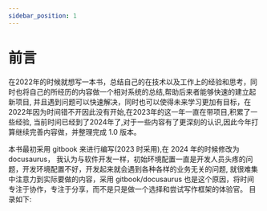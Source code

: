 ```yaml
---
sidebar_position: 1
---
```


# 前言

在2022年的时候就想写一本书，总结自己的在技术以及工作上的经验和思考，同时也将自己的所经历的内容做一个相对系统的总结,帮助后来者能够快速的建立起新项目, 并且遇到问题可以快速解决，同时也可以使得未来学习更加有目标，在2022年因为时间错不开因此没有开始,在2023年的这一年一直在带项目,积累了一些经验, 当前时间已经到了2024年了,对于一些内容有了更深刻的认识,因此今年打算继续完善内容做，并整理完成 1.0 版本。

本书最初采用 gitbook 来进行编写(2023 时采用),在 2024 年的时候修改为 docusaurus， 我认为与软件开发一样，初始环境配置一直是开发人员头疼的问题，开发环境配置不好，开发起来就会遇到各种各样的业务无关的问题, 就很难集中注意力到实际要做的内容，采用 gitbook/docusaurus 也是这个原因，将时间专注于协作，专注于分享，而不是只是做一个选择和尝试写作框架的体验官。
目录如下:
